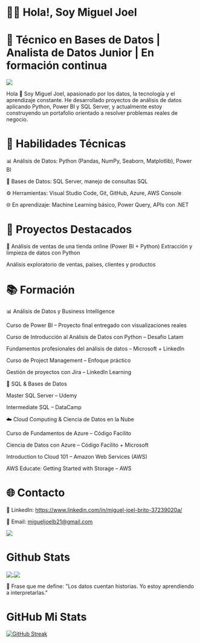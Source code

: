 # 🧑‍💻 Hola!, Soy Miguel Joel 
# 💼 Técnico en Bases de Datos | Analista de Datos Junior | En formación continua

<img src="https://user-images.githubusercontent.com/73097560/115834477-dbab4500-a447-11eb-908a-139a6edaec5c.gif">


Hola 👋 Soy Miguel Joel, apasionado por los datos, la tecnología y el aprendizaje constante. He desarrollado proyectos de análisis de datos aplicando Python, Power BI y SQL Server, y actualmente estoy construyendo un portafolio orientado a resolver problemas reales de negocio.

# 🚀 Habilidades Técnicas

📊 Análisis de Datos: Python (Pandas, NumPy, Seaborn, Matplotlib), Power BI

💾 Bases de Datos: SQL Server, manejo de consultas SQL

⚙️ Herramientas: Visual Studio Code, Git, GitHub, Azure, AWS Console

🌐 En aprendizaje: Machine Learning básico, Power Query, APIs con .NET

# 📂 Proyectos Destacados

🛒 Análisis de ventas de una tienda online (Power BI + Python)
Extracción y limpieza de datos con Python

Análisis exploratorio de ventas, países, clientes y productos



# 📚 Formación



📊 Análisis de Datos y Business Intelligence

Curso de Power BI – Proyecto final entregado con visualizaciones reales

Curso de Introducción al Análisis de Datos con Python – Desafío Latam

Fundamentos profesionales del análisis de datos – Microsoft + LinkedIn

Curso de Project Management – Enfoque práctico

Gestión de proyectos con Jira – LinkedIn Learning

🧠 SQL & Bases de Datos

Master SQL Server – Udemy

Intermediate SQL – DataCamp

☁️ Cloud Computing & Ciencia de Datos en la Nube

Curso de Fundamentos de Azure – Código Facilito

Ciencia de Datos con Azure – Código Facilito + Microsoft

Introduction to Cloud 101 – Amazon Web Services (AWS)

AWS Educate: Getting Started with Storage – AWS


# 🌐 Contacto


💼 LinkedIn: https://www.linkedin.com/in/miguel-joel-brito-37239020a/

📧 Email: migueljoelb21@gmail.com

<img src="https://user-images.githubusercontent.com/73097560/115834477-dbab4500-a447-11eb-908a-139a6edaec5c.gif">


# Github Stats

<a href="https://github.com/anuraghazra/github-readme-stats">
  <img align="center" src="https://github-readme-stats.vercel.app/api?username=sebaf96&hide=stars,issues&count_private=true&show_icons=true&theme=gotham"/>
</a>
<a href="https://github.com/anuraghazra/github-readme-stats">
  <img align="center" src="https://github-readme-stats.vercel.app/api/top-langs/?username=sebaf96&layout=compact&theme=gotham" />
</a>

🧠 Frase que me define:
"Los datos cuentan historias. Yo estoy aprendiendo a interpretarlas."


# GitHub Mi Stats

[![GitHub Streak](https://github-readme-streak-stats.herokuapp.com?user=migueljoelb&theme=merko&locale=es)](https://git.io/streak-stats)
